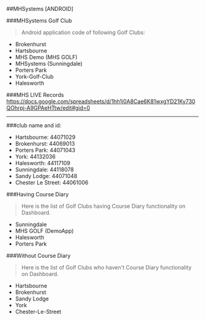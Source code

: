 ##MHSystems [ANDROID]

###MHSystems Golf Club
>Android application code of following Golf Clubs:
- Brokenhurst
- Hartsbourne
- MHS Demo (MHS GOLF)
- MHSystems (Sunningdale)
- Porters Park
- York-Golf-Club
- Halesworth

###MHS LIVE Records
https://docs.google.com/spreadsheets/d/1hh1j0A8Cae6K81wxgYD21Ky730QOhrpj-A9GPAeHTtw/edit#gid=0

--------------------------------------------------------

###club name and id:

- Hartsbourne: 44071029
- Brokenhurst: 44069013
- Porters Park: 44071043
- York: 44132036
- Halesworth: 44117109
- Sunningdale: 44118078
- Sandy Lodge: 44071048
- Chester Le Street: 44061006

###Having Course Diary
> Here is the list of Golf Clubs having Course Diary functionality on Dashboard.
- Sunningdale
- MHS GOLF (DemoApp)
- Halesworth
- Porters Park

###Without Course Diary
> Here is the list of Golf Clubs who haven't Course Diary functionality on Dashboard.
- Hartsbourne
- Brokenhurst
- Sandy Lodge
- York
- Chester-Le-Street


